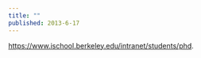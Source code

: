 ```yaml
---
title: ""
published: 2013-6-17
---
```

<a href="https://www.ischool.berkeley.edu/intranet/students/phd" target="_blank">https://www.ischool.berkeley.edu/intranet/students/phd</a>. 

